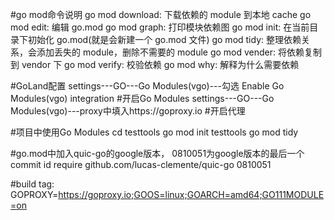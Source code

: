 #go mod命令说明
    go mod download: 下载依赖的 module 到本地 cache
    go mod edit: 编辑 go.mod
    go mod graph: 打印模块依赖图
    go mod init: 在当前目录下初始化 go.mod(就是会新建一个 go.mod 文件)
    go mod tidy: 整理依赖关系，会添加丢失的 module，删除不需要的 module
    go mod vender: 将依赖复制到 vendor 下
    go mod verify: 校验依赖
    go mod why: 解释为什么需要依赖

#GoLand配置
    settings---GO---Go Modules(vgo)---勾选 Enable Go Modules(vgo) integration  #开启Go Modules
    settings---GO---Go Modules(vgo)---proxy中填入https://goproxy.io            #开启代理

#项目中使用Go Modules
    cd testtools
    go mod init testtools
    go mod tidy

#go.mod中加入quic-go的google版本， 0810051为google版本的最后一个commit id
    require github.com/lucas-clemente/quic-go 0810051

#build tag:
    GOPROXY=https://goproxy.io;GOOS=linux;GOARCH=amd64;GO111MODULE=on